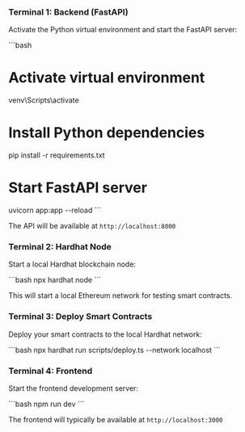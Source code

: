 ### Terminal 1: Backend (FastAPI)

Activate the Python virtual environment and start the FastAPI server:

\`\`\`bash
# Activate virtual environment
venv\Scripts\activate

# Install Python dependencies
pip install -r requirements.txt

# Start FastAPI server
uvicorn app:app --reload
\`\`\`

The API will be available at `http://localhost:8000`

### Terminal 2: Hardhat Node

Start a local Hardhat blockchain node:

\`\`\`bash
npx hardhat node
\`\`\`

This will start a local Ethereum network for testing smart contracts.

### Terminal 3: Deploy Smart Contracts

Deploy your smart contracts to the local Hardhat network:

\`\`\`bash
npx hardhat run scripts/deploy.ts --network localhost
\`\`\`

### Terminal 4: Frontend

Start the frontend development server:

\`\`\`bash
npm run dev
\`\`\`

The frontend will typically be available at `http://localhost:3000`